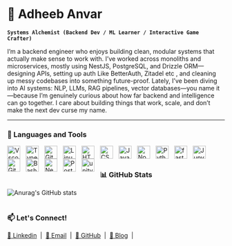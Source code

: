 # 🦉 Adheeb Anvar
**`Systems Alchemist (Backend Dev / ML Learner / Interactive Game Crafter)`**

I’m a backend engineer who enjoys building clean, modular systems that actually make sense to work with. I’ve worked across monoliths and microservices, mostly using NestJS, PostgreSQL, and Drizzle ORM—designing APIs, setting up auth Like BetterAuth, Zitadel etc , and cleaning up messy codebases into something future-proof. Lately, I’ve been diving into AI systems: NLP, LLMs, RAG pipelines, vector databases—you name it—because I’m genuinely curious about how far backend and intelligence can go together. I care about building things that work, scale, and don’t make the next dev curse my name.







---


### 🧰 Languages and Tools

<img align="left" alt="Vscode" width="30px" style="padding-right:10px;"  src="https://cdn.jsdelivr.net/gh/devicons/devicon@latest/icons/vscode/vscode-original.svg" />
<img align="left" alt="TypeScript" width="30px" style="padding-right:10px;" src="https://cdn.jsdelivr.net/gh/devicons/devicon/icons/typescript/typescript-plain.svg" />
<img align="left" alt="Git" width="30px" style="padding-right:10px;" src="https://cdn.jsdelivr.net/gh/devicons/devicon/icons/git/git-original.svg" />
<img align="left" alt="Linux" width="30px" style="padding-right:10px;" src="https://cdn.jsdelivr.net/gh/devicons/devicon/icons/linux/linux-original.svg" />
<img align="left" alt="HTML" width="30px" style="padding-right:10px;" src="https://cdn.jsdelivr.net/gh/devicons/devicon/icons/html5/html5-plain.svg" />
<img align="left" alt="CSS" width="30px" style="padding-right:10px;" src="https://cdn.jsdelivr.net/gh/devicons/devicon/icons/css3/css3-plain.svg" />
<img align="left" alt="JavaScript" width="30px" style="padding-right:10px;" src="https://cdn.jsdelivr.net/gh/devicons/devicon/icons/javascript/javascript-plain.svg" />
<img align="left" alt="NodeJS" width="30px" style="padding-right:10px;" src="https://cdn.jsdelivr.net/gh/devicons/devicon/icons/nodejs/nodejs-original.svg" />
<img align="left" alt="Python" width="30px" style="padding-right:10px;" src="https://cdn.jsdelivr.net/gh/devicons/devicon/icons/python/python-plain.svg" />
<img align="left" alt="fastapi" width="30px" style="padding-right:10px;" src="https://cdn.jsdelivr.net/gh/devicons/devicon@latest/icons/fastapi/fastapi-original.svg" />
<img align="left" alt="Jupyter" width="30px" style="padding-right:10px;" src="https://cdn.jsdelivr.net/gh/devicons/devicon@latest/icons/jupyter/jupyter-original.svg" />
<img align="left" alt="GitHub" width="30px" style="padding-right:10px;" src="https://cdn.jsdelivr.net/gh/devicons/devicon/icons/github/github-original.svg" />
<img align="left" alt="Bash" width="30px" style="padding-right:10px;" src="https://cdn.jsdelivr.net/gh/devicons/devicon/icons/bash/bash-original.svg" />
<img align = "left" alt = "Nestjs" width = "30px" style = "padding-right:10px" src="https://cdn.jsdelivr.net/gh/devicons/devicon@latest/icons/nestjs/nestjs-original.svg" />
<img align = "left" alt = "PostgreSQL" width = "30px" style = "padding-right:10px" src="https://cdn.jsdelivr.net/gh/devicons/devicon@latest/icons/postgresql/postgresql-original.svg" />
<img   align = "left" alt = "unity" width = "30px" style = "padding-right:10px" src="https://cdn.jsdelivr.net/gh/devicons/devicon@latest/icons/unity/unity-original.svg" />
<br />


#


### 📊 GitHub Stats
![Anurag's GitHub stats](https://github-readme-stats.vercel.app/api?username=adheeb2&show_icons=true&theme=radical)

#

<h3>📫 <strong>Let's Connect!</strong></h3>
<a href = "https://www.linkedin.com/in/adheeb-anvar/">💼 Linkedin</a> &nbsp;|&nbsp;
<a href="mailto:adheebanvar2@gmail.com">📧 Email</a> &nbsp;|&nbsp;
<a href="https://github.com/adheeb2">🔗 GitHub</a> &nbsp;|&nbsp; 
<a href="https://hashnode.com/@adheeb">📝 Blog</a> &nbsp;|&nbsp;



